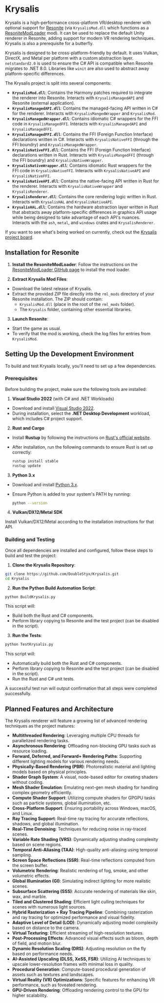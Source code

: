 # Krysalis

Krysalis is a high-performance cross-platform VR/desktop renderer with optional support for [Resonite](https://resonite.com/) (via `KrysalisMod.dll` which functions as a [ResoniteModLoader](https://github.com/DoubleStyx/ResoniteModLoader) mod). It can be used to replace the default Unity renderer in Resonite, adding support for modern VR rendering techniques. Krysalis is also a prerequisite for a butterfly.

Krysalis is designed to be cross-platform-friendly by default. It uses Vulkan, DirectX, and Metal per platform with a custom abstraction layer. `netstandard2.0` is used to ensure the C# API is compatible when Resonite migrates to .NET 8.0. Libraries like `winit` are also used to abstract away platform-specific differences.

The Krysalis project is split into several components:

- **`KrysalisMod.dll`**: 
  Contains the Harmony patches required to integrate the renderer into Resonite. Interacts with `KrysalisManagedAPI` and Resonite (external application).
- **`KrysalisManagedAPI.dll`**: 
  Contains the managed-facing API written in C# for the renderer. Interacts with `KrysalisMangedWrapper` and `KrysalisMod`.
- **`KrysalisManagedWrapper.dll`**: 
  Contains idiomatic C# wrappers for the FFI code in `KrysalisManagedFFI`. Interacts with `KrysalisManagedAPI` and `KrysalisManagedFFI`.
- **`KrysalisManagedFFI.dll`**: 
  Contains the FFI (Foreign Function Interface) declarations written in C#. Interacts with `KrysalisNativeFFI` (through the FFI boundry) and `KrysalisManagedWrapper`.
- **`KrysalisNativeFFI.dll`**: 
  Contains the FFI (Foreign Function Interface) declarations written in Rust. Interacts with `KrysalisMangedFFI` (through the FFI boundry) and `KrysalisNativeWrapper`.
- **`KrysalisNativeWrapper.dll`**: 
  Contains idiomatic Rust wrappers for the FFI code in `KrysalisNativeFFI`. Interacts with `KrysalisNativeAPI` and `KrysalisNativeFFI`.
- **`KrysalisNativeAPI.dll`**: 
  Contains the native-facing API written in Rust for the renderer. Interacts with `KrysalisNativeWrapper` and `KrysalisRenderer`.
- **`KrysalisRenderer.dll`**: 
  Contains the core rendering logic written in Rust. Interacts with `KrysalisHAL` and `KrysalisNativeAPI`.
- **`KrysalisHAL.dll`**: 
  Contains the hardware abstraction layer written in Rust that abstracts away platform-specific differences in graphics API usage while being designed to take advantage of each API's nuances. Interacts with the `ash`, `metal`, and `windows` crates and `KrysalisRenderer`.

If you want to see what's being worked on currently, check out the [Krysalis project board](https://github.com/users/DoubleStyx/projects/3).

## Installation for Resonite

1. **Install the ResoniteModLoader**: Follow the instructions on the [ResoniteModLoader GitHub page](https://github.com/DoubleStyx/ResoniteModLoader) to install the mod loader.

2. **Extract Krysalis Mod Files**:

- Download the latest release of Krysalis.
- Extract the provided ZIP file directly into the `rml_mods` directory of your Resonite installation. The ZIP should contain:
  - `KrysalisMod.dll` (place in the root of the `rml_mods` folder).
  - The `Krysalis` folder, containing other essential libraries.

3. **Launch Resonite**:

- Start the game as usual.
- To verify that the mod is working, check the log files for entries from `KrysalisMod`.

## Setting Up the Development Environment

To build and test Krysalis locally, you'll need to set up a few dependencies.

### Prerequisites

Before building the project, make sure the following tools are installed:

1. **Visual Studio 2022** (with C# and .NET Workloads)

- Download and install [Visual Studio 2022](https://visualstudio.microsoft.com/vs/).
- During installation, select the **.NET Desktop Development** workload, which includes C# project support.

2. **Rust and Cargo**

- Install **Rustup** by following the instructions on [Rust's official website](https://www.rust-lang.org/tools/install).
- After installation, run the following commands to ensure Rust is set up correctly:

  ```bash
  rustup install stable
  rustup update
  ```

3. **Python 3.x**

- Download and install [Python 3.x](https://www.python.org/downloads/).
- Ensure Python is added to your system's PATH by running:

  ```bash
  python --version
  ```

4. **Vulkan/DX12/Metal SDK**

Install Vulkan/DX12/Metal according to the installation instructions for that API.

### Building and Testing

Once all dependencies are installed and configured, follow these steps to build and test the project:

1. **Clone the Krysalis Repository**:

```bash
git clone https://github.com/DoubleStyx/Krysalis.git
cd Krysalis
```

2. **Run the Python Build Automation Script**:

```bash
python BuildKrysalis.py
```

This script will:

- Build both the Rust and C# components.
- Perform library copying to Resonite and the test project (can be disabled in the script).

3. **Run the Tests**:

```bash
python TestKrysalis.py
```

This script will:

- Automatically build both the Rust and C# components.
- Perform library copying to Resonite and the test project (can be disabled in the script).
- Run the Rust and C# unit tests.

A successful test run will output confirmation that all steps were completed successfully.

## Planned Features and Architecture

The Krysalis renderer will feature a growing list of advanced rendering techniques as the project matures:

- **Multithreaded Rendering**: Leveraging multiple CPU threads for parallelized rendering tasks.
- **Asynchronous Rendering**: Offloading non-blocking GPU tasks such as resource loading.
- **Forward, Deferred, and Forward+ Rendering Paths**: Supporting different lighting models for various rendering needs.
- **Physically-Based Rendering (PBR)**: Photorealistic material and lighting models based on physical principles.
- **Shader Graph System**: A visual, node-based editor for creating shaders without coding.
- **Mesh Shader Emulation**: Emulating next-gen mesh shading for handling complex geometry efficiently.
- **Compute Shader Support**: Utilizing compute shaders for GPGPU tasks such as particle systems, global illumination, etc.
- **Cross-Platform Support**: Ensuring portability across Windows, macOS, and Linux.
- **Ray Tracing Support**: Real-time ray tracing for accurate reflections, shadows, and global illumination.
- **Real-Time Denoising**: Techniques for reducing noise in ray-traced scenes.
- **Variable Rate Shading (VRS)**: Dynamically adjusting shading complexity based on scene regions.
- **Temporal Anti-Aliasing (TAA)**: High-quality anti-aliasing using temporal sampling.
- **Screen Space Reflections (SSR)**: Real-time reflections computed from the screen buffer.
- **Volumetric Rendering**: Realistic rendering of fog, smoke, and other volumetric effects.
- **Global Illumination (GI)**: Simulating indirect lighting for more realistic scenes.
- **Subsurface Scattering (SSS)**: Accurate rendering of materials like skin, wax, and marble.
- **Tiled and Clustered Shading**: Efficient light culling techniques for scenes with numerous light sources.
- **Hybrid Rasterization + Ray Tracing Pipeline**: Combining rasterization and ray tracing for optimized performance and visual fidelity.
- **Adaptive Level of Detail (LOD)**: Dynamically adjusting model complexity based on distance to the camera.
- **Virtual Texturing**: Efficient streaming of high-resolution textures.
- **Post-Processing Effects**: Advanced visual effects such as bloom, depth of field, and motion blur.
- **Dynamic Resolution Scaling (DRS)**: Adjusting resolution on the fly based on performance needs.
- **AI-Assisted Upscaling (DLSS, XeSS, FSR)**: Utilizing AI techniques to upscale lower-resolution frames with minimal loss in quality.
- **Procedural Generation**: Compute-based procedural generation of assets such as textures and landscapes.
- **Virtual Reality (VR) Optimizations**: Specific features for enhancing VR performance, such as foveated rendering.
- **GPU-Driven Rendering**: Offloading rendering control to the GPU for higher scalability.